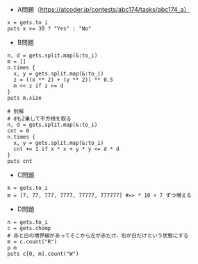 - A問題（https://atcoder.jp/contests/abc174/tasks/abc174_a）

```
x = gets.to_i
puts x >= 30 ? "Yes" : "No"
```

- B問題
```
n, d = gets.split.map(&:to_i)
m = []
n.times {
  x, y = gets.split.map(&:to_i)
  z = ((x ** 2) + (y ** 2)) ** 0.5
  m << z if z <= d 
}
puts m.size

# 別解
# dも2乗して平方根を取る
n, d = gets.split.map(&:to_i)
cnt = 0
n.times {
  x, y = gets.split.map(&:to_i)
  cnt += 1 if x * x + y * y <= d * d
}
puts cnt
```

- C問題
```
k = gets.to_i
m = [7, 77, 777, 7777, 77777, 777777] #=> * 10 + 7 ずつ増える 
```

- D問題
```
n = gets.to_i
c = gets.chomp
# 赤と白の境界線があってそこから左が赤だけ、右が白だけという状態にする
m = c.count("R")
p m
puts c[0, m].count("W")
```
